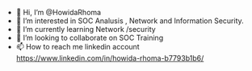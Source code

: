- 👋 Hi, I’m @HowidaRhoma
- 👀 I’m interested in SOC Analusis , Network and Information Security.
- 🌱 I’m currently learning Network /security
- 💞️ I’m looking to collaborate on SOC Training  
- 📫 How to reach me linkedin account https://www.linkedin.com/in/howida-rhoma-b7793b1b6/

<!---
HowidaRhoma/HowidaRhoma is a ✨ special ✨ repository because its `README.md` (this file) appears on your GitHub profile.
You can click the Preview link to take a look at your changes.
--->
